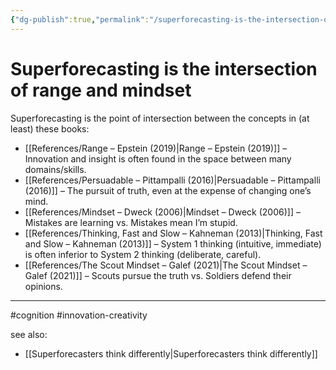 ```yaml
---
{"dg-publish":true,"permalink":"/superforecasting-is-the-intersection-of-range-and-mindset/"}
---
```


# Superforecasting is the intersection of range and mindset


Superforecasting is the point of intersection between the concepts in (at least) these books:
- [[References/Range – Epstein (2019)\|Range – Epstein (2019)]] – Innovation and insight is often found in the space between many domains/skills.
- [[References/Persuadable – Pittampalli (2016)\|Persuadable – Pittampalli (2016)]] – The pursuit of truth, even at the expense of changing one’s mind.
- [[References/Mindset – Dweck (2006)\|Mindset – Dweck (2006)]] – Mistakes are learning vs. Mistakes mean I’m stupid.
- [[References/Thinking, Fast and Slow – Kahneman (2013)\|Thinking, Fast and Slow – Kahneman (2013)]] – System 1 thinking (intuitive, immediate) is often inferior to System 2 thinking (deliberate, careful).
- [[References/The Scout Mindset – Galef (2021)\|The Scout Mindset – Galef (2021)]] – Scouts pursue the truth vs. Soldiers defend their opinions.


---
#cognition #innovation-creativity 

see also:
- [[Superforecasters think differently\|Superforecasters think differently]]